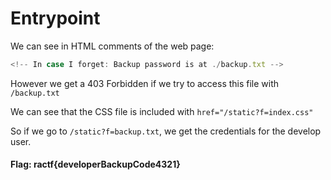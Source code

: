 # Entrypoint

We can see in HTML comments of the web page: 
```javascript
<!-- In case I forget: Backup password is at ./backup.txt -->
```
However we get a 403 Forbidden if we try to access this file with `/backup.txt`

We can see that the CSS file is included with `href="/static?f=index.css"`

So if we go to `/static?f=backup.txt`, we get the credentials for the develop user.

#### Flag: ractf{developerBackupCode4321}
